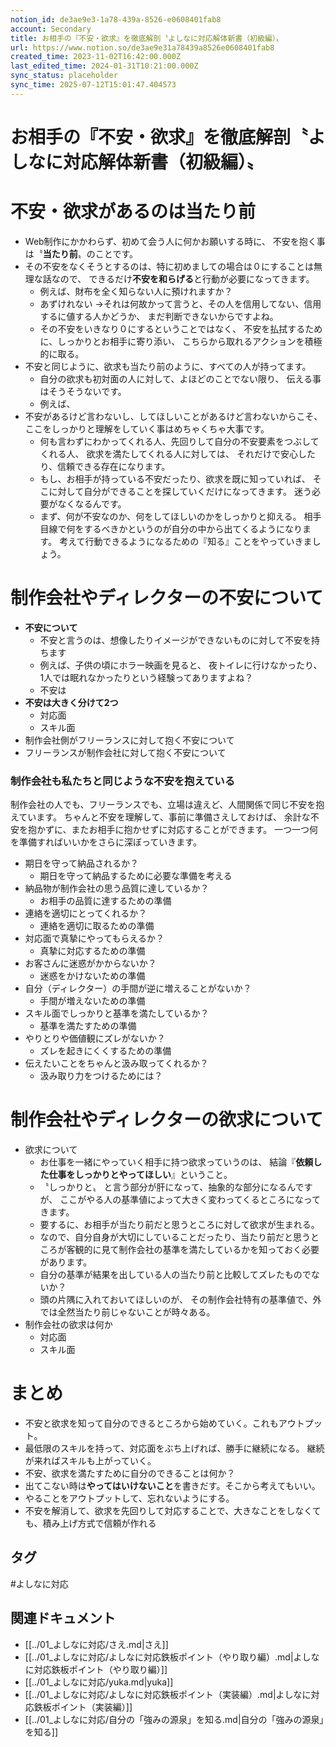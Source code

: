 ```yaml
---
notion_id: de3ae9e3-1a78-439a-8526-e0608401fab8
account: Secondary
title: お相手の『不安・欲求』を徹底解剖〝よしなに対応解体新書（初級編）〟
url: https://www.notion.so/de3ae9e31a78439a8526e0608401fab8
created_time: 2023-11-02T16:42:00.000Z
last_edited_time: 2024-01-31T10:21:00.000Z
sync_status: placeholder
sync_time: 2025-07-12T15:01:47.404573
---
```

# お相手の『不安・欲求』を徹底解剖〝よしなに対応解体新書（初級編）〟

# 不安・欲求があるのは当たり前
- Web制作にかかわらず、初めて会う人に何かお願いする時に、
不安を抱く事は〝**当たり前**〟のことです。
- その不安をなくそうとするのは、特に初めましての場合は０にすることは無理な話なので、
できるだけ**不安を和らげる**と行動が必要になってきます。
  - 例えば、財布を全く知らない人に預けれますか？
  - あずけれない
→それは何故かって言うと、その人を信用してない、信用するに値する人かどうか、
まだ判断できないからですよね。
  - その不安をいきなり０にするということではなく、
不安を払拭するために、しっかりとお相手に寄り添い、
 こちらから取れるアクションを積極的に取る。
- 不安と同じように、欲求も当たり前のように、すべての人が持ってます。
  - 自分の欲求も初対面の人に対して、よほどのことでない限り、
伝える事はそうそうないです。
  - 例えば、
- 不安があるけど言わないし、してほしいことがあるけど言わないからこそ、
ここをしっかりと理解をしていく事はめちゃくちゃ大事です。
  - 何も言わずにわかってくれる人、先回りして自分の不安要素をつぶしてくれる人、
欲求を満たしてくれる人に対しては、
それだけで安心したり、信頼できる存在になります。
  - もし、お相手が持っている不安だったり、欲求を既に知っていれば、
そこに対して自分ができることを探していくだけになってきます。
迷う必要がなくなるんです。
  - まず、何が不安なのか、何をしてほしいのかをしっかりと抑える。
相手目線で何をするべきかというのが自分の中から出てくるようになります。
考えて行動できるようになるための『知る』ことをやっていきましょう。
# 制作会社やディレクターの不安について
- **不安について**
  - 不安と言うのは、想像したりイメージができないものに対して不安を持ちます
  - 例えば、子供の頃にホラー映画を見ると、
夜トイレに行けなかったり、1人では眠れなかったりという経験ってありますよね？
  - 不安は
- **不安は大きく分けて2つ**
  - 対応面
  - スキル面
- 制作会社側がフリーランスに対して抱く不安について
- フリーランスが制作会社に対して抱く不安について
### 制作会社も私たちと同じような不安を抱えている
制作会社の人でも、フリーランスでも、立場は違えど、人間関係で同じ不安を抱えています。
ちゃんと不安を理解して、事前に準備さえしておけば、
余計な不安を抱かずに、またお相手に抱かせずに対応することができます。
一つ一つ何を準備すればいいかをさらに深ぼっていきます。
- 期日を守って納品されるか？
  - 期日を守って納品するために必要な準備を考える
- 納品物が制作会社の思う品質に達しているか？
  - お相手の品質に達するための準備
- 連絡を適切にとってくれるか？
  - 連絡を適切に取るための準備
- 対応面で真摯にやってもらえるか？
  - 真摯に対応するための準備
- お客さんに迷惑がかからないか？
  - 迷惑をかけないための準備
- 自分（ディレクター）の手間が逆に増えることがないか？
  - 手間が増えないための準備
- スキル面でしっかりと基準を満たしているか？
  - 基準を満たすための準備
- やりとりや価値観にズレがないか？
  - ズレを起きにくくするための準備
- 伝えたいことをちゃんと汲み取ってくれるか？
  - 汲み取り力をつけるためには？
# 制作会社やディレクターの欲求について
- 欲求について
  -  お仕事を一緒にやっていく相手に持つ欲求っていうのは、
結論『**依頼した仕事をしっかりとやってほしい**』ということ。
  - 〝しっかりと〟 と言う部分が肝になって、抽象的な部分になるんですが、
ここがやる人の基準値によって大きく変わってくるところになってきます。
  - 要するに、お相手が当たり前だと思うところに対して欲求が生まれる。
  - なので、自分自身が大切にしていることだったり、当たり前だと思うところが客観的に見て制作会社の基準を満たしているかを知っておく必要があります。
  - 自分の基準が結果を出している人の当たり前と比較してズレたものでないか？
  - 頭の片隅に入れておいてほしいのが、
その制作会社特有の基準値で、外では全然当たり前じゃないことが時々ある。
- 制作会社の欲求は何か
  - 対応面
  - スキル面
# まとめ
- 不安と欲求を知って自分のできるところから始めていく。これもアウトプット。
- 最低限のスキルを持って、対応面をぶち上げれば、勝手に継続になる。
継続が来ればスキルも上がっていく。
- 不安、欲求を満たすために自分のできることは何か？
- 出てこない時は**やってはいけないこと**を書きだす。そこから考えてもいい。
- やることをアウトプットして、忘れないようにする。
- 不安を解消して、欲求を先回りして対応することで、大きなことをしなくても、積み上げ方式で信頼が作れる

## タグ

#よしなに対応 

## 関連ドキュメント

- [[../01_よしなに対応/さえ.md|さえ]]
- [[../01_よしなに対応/よしなに対応鉄板ポイント（やり取り編）.md|よしなに対応鉄板ポイント（やり取り編）]]
- [[../01_よしなに対応/yuka.md|yuka]]
- [[../01_よしなに対応/よしなに対応鉄板ポイント（実装編）.md|よしなに対応鉄板ポイント（実装編）]]
- [[../01_よしなに対応/自分の「強みの源泉」を知る.md|自分の「強みの源泉」を知る]]
